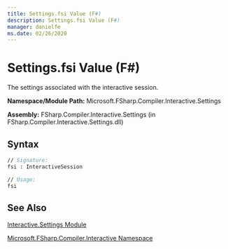 ```yaml
---
title: Settings.fsi Value (F#)
description: Settings.fsi Value (F#)
manager: danielfe
ms.date: 02/26/2020
---
```


# Settings.fsi Value (F#)

The settings associated with the interactive session.

**Namespace/Module Path:** Microsoft.FSharp.Compiler.Interactive.Settings

**Assembly:** FSharp.Compiler.Interactive.Settings (in FSharp.Compiler.Interactive.Settings.dll)

## Syntax

```fsharp
// Signature:
fsi : InteractiveSession

// Usage:
fsi
```

## See Also
[Interactive.Settings Module](interactive.settings-module.md)

[Microsoft.FSharp.Compiler.Interactive Namespace](microsoft.fsharp.compiler.interactive-namespace.md)
